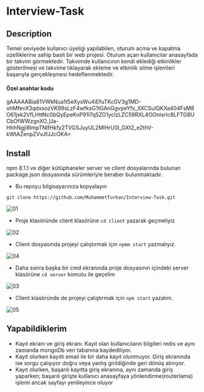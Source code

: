 # Interview-Task

## Description

Temel seviyede kullanıcı üyeligi yapilabilen, oturum acma ve kapatma ozelliklerine sahip basit bir web projesi. Oturum açan kullanıcılar anasayfada bir takvim
görmektedir. Takvimde kullanıcının kendi eklediği etkinlikler gösterilmesi ve takvime tıklayarak ekleme ve etkinlik silme işlemleri başarıyla gerçekleşmesi hedeflenmektedir.

#### Özel anahtar kodu
gAAAAABia81VWkNua1t5eXysWu4iEfuTKcGV3g1MD-ohMfevX3qdxsozVK99sLzF4wfksG1tGAnGgvpeYfx_IIXCSuIQKXa404FsM8O61jxk2VfLHttNc0bQyEpeKoP91l7q5ZO1yclzLZC59RXL4OOnisrIc8LFTG8UCbOfWWzgnXO_Ua-HhhNgjI8lmpTNIfHkfy2TVGSJuyUL2MlHrU0I_GXt2_e2thV-kWtAZenpZVvJfJJcOKA=

## Install

npm 8.1.1 ve diğer kütüphaneler server ve client dosyalarında bulunan package.json dosyasında sürümleriyle beraber bulunmaktadır.


* Bu repoyu bilgisayarınıza kopyalayın 

`git clone https://github.com/MuhammetTurkan/Interview-Task.git`

![01](https://user-images.githubusercontent.com/83230346/167271441-aafcac1f-4d25-46e6-8502-e2739c58a92c.PNG)


* Proje klasöründe client klasörüne `cd client` yazarak geçmeliyiz

![02](https://user-images.githubusercontent.com/83230346/167271474-c483e44e-76e1-40d8-b8f3-7f84307f3089.PNG)

* Client dosyasında projeyi çalıştırmak için `npmm start` yazmalıyız.

![04](https://user-images.githubusercontent.com/83230346/167271540-a7d1351c-ee8b-4c21-83af-3ae60cf24185.PNG)

* Daha sonra başka bir cmd ekranında proje dosyasının içindeki server klasörüne `cd server` komutu ile geçelim

![03](https://user-images.githubusercontent.com/83230346/167271637-4722e8f4-9366-462e-a0ef-7021ececfdc3.PNG)

* Client klasöründe de projeyi çalıştırmak için `npm start` yazalım.

![05](https://user-images.githubusercontent.com/83230346/167271739-e43ddae2-2264-4ccc-8a52-b834539718b1.PNG)


## Yapabildiklerim

* Kayıt ekranı ve giriş ekranı. Kayıt olan kullanıcıların bilgileri redis ve aynı zamanda mongoDb veri tabanına kaydediliyor.
* Kayıt olurken kayıtlı email ile bir daha kayıt olunmuyor. Giriş ekranında ise sorgu çalışıyor doğru veya yanlış girildiğinde geri dönüş alınıyor.
* Kayıt olurken, başarılı kayıtta giriş ekranına, aynı zamanda giriş yaparken; başarılı girişte kullanıcı anasayfaya yönlendirme(routerlama) işlemi ancak sayfayı yenileyince oluyor
